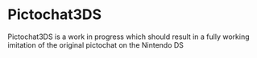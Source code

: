 # Pictochat3DS
Pictochat3DS is a work in progress which should result in a fully working imitation of the original pictochat on the Nintendo DS